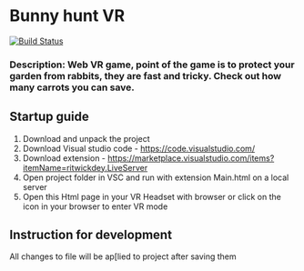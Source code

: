# Bunny hunt VR

[![Build Status](https://dev.azure.com/rtuitlab/RTU%20IT%20Lab/_apis/build/status/RTUITLab.WebVRShoot?branchName=master)](https://dev.azure.com/rtuitlab/RTU%20IT%20Lab/_build/latest?definitionId=121&branchName=master)

### Description: Web VR game, point of the game is to protect your garden from rabbits, they are fast and tricky. Check out how many carrots you can save.

## Startup guide
1) Download and unpack the project
2) Download Visual studio code - https://code.visualstudio.com/
3) Download extension - https://marketplace.visualstudio.com/items?itemName=ritwickdey.LiveServer
4) Open project folder in VSC and run with extension Main.html on a local server
5) Open this Html page in your VR Headset with browser or click on the icon in your browser to enter VR mode

## Instruction for development
All changes to file will be ap[lied to project after saving them
